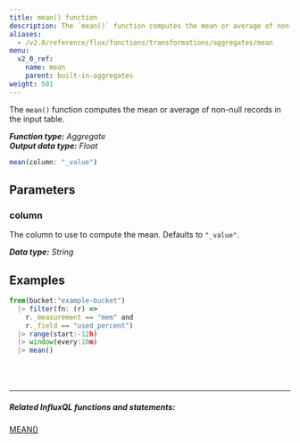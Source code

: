 ```yaml
---
title: mean() function
description: The `mean()` function computes the mean or average of non-null records in the input table.
aliases:
  - /v2.0/reference/flux/functions/transformations/aggregates/mean
menu:
  v2_0_ref:
    name: mean
    parent: built-in-aggregates
weight: 501
---
```


The `mean()` function computes the mean or average of non-null records in the input table.

_**Function type:** Aggregate_  
_**Output data type:** Float_

```js
mean(column: "_value")
```

## Parameters

### column
The column to use to compute the mean.
Defaults to `"_value"`.

_**Data type:** String_

## Examples
```js
from(bucket:"example-bucket")
  |> filter(fn: (r) =>
    r._measurement == "mem" and
    r._field == "used_percent")
  |> range(start:-12h)
  |> window(every:10m)
  |> mean()
```

<hr style="margin-top:4rem"/>

##### Related InfluxQL functions and statements:
[MEAN()](https://docs.influxdata.com/influxdb/latest/query_language/functions/#mean)  
